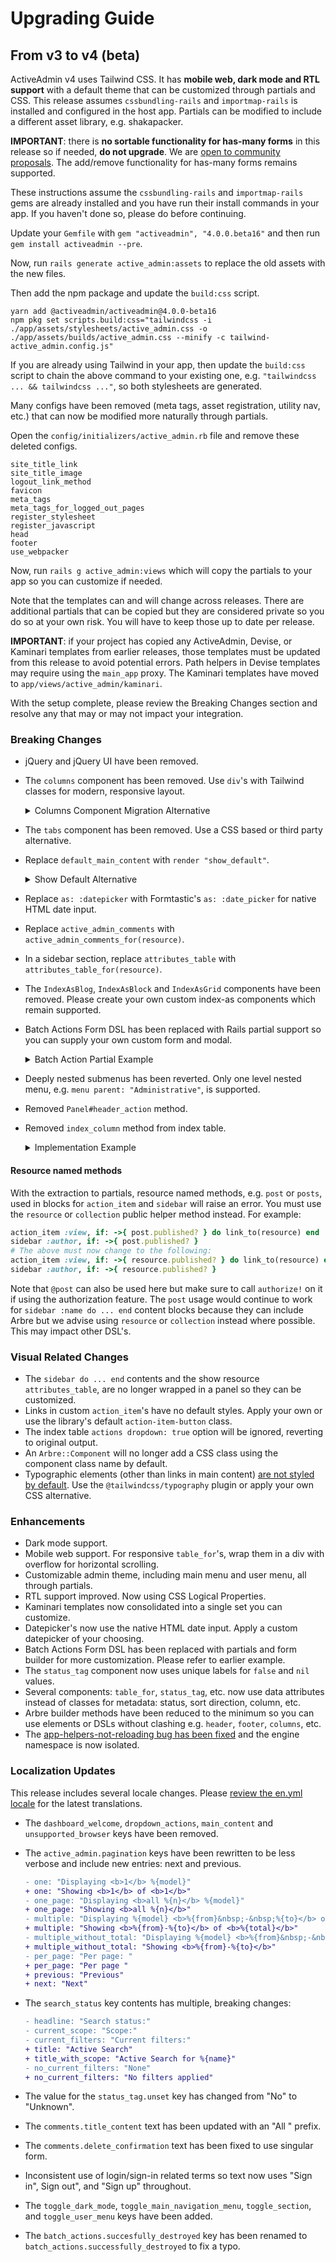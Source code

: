 # Upgrading Guide

## From v3 to v4 (beta)

ActiveAdmin v4 uses Tailwind CSS. It has **mobile web, dark mode and RTL support** with a default theme that can be customized through partials and CSS. This release assumes `cssbundling-rails` and `importmap-rails` is installed and configured in the host app. Partials can be modified to include a different asset library, e.g. shakapacker.

**IMPORTANT**: there is **no sortable functionality for has-many forms** in this release so if needed, **do not upgrade**. We are [open to community proposals](https://github.com/activeadmin/activeadmin/discussions/new?category=ideas). The add/remove functionality for has-many forms remains supported.

These instructions assume the `cssbundling-rails` and `importmap-rails` gems are already installed and you have run their install commands in your app. If you haven't done so, please do before continuing.

Update your `Gemfile` with `gem "activeadmin", "4.0.0.beta16"` and then run `gem install activeadmin --pre`.

Now, run `rails generate active_admin:assets` to replace the old assets with the new files.

Then add the npm package and update the `build:css` script.

```
yarn add @activeadmin/activeadmin@4.0.0-beta16
npm pkg set scripts.build:css="tailwindcss -i ./app/assets/stylesheets/active_admin.css -o ./app/assets/builds/active_admin.css --minify -c tailwind-active_admin.config.js"
```

If you are already using Tailwind in your app, then update the `build:css` script to chain the above command to your existing one, e.g. `"tailwindcss ... && tailwindcss ..."`, so both stylesheets are generated.

Many configs have been removed (meta tags, asset registration, utility nav, etc.) that can now be modified more naturally through partials.

Open the `config/initializers/active_admin.rb` file and remove these deleted configs.

```
site_title_link
site_title_image
logout_link_method
favicon
meta_tags
meta_tags_for_logged_out_pages
register_stylesheet
register_javascript
head
footer
use_webpacker
```

Now, run `rails g active_admin:views` which will copy the partials to your app so you can customize if needed.

Note that the templates can and will change across releases. There are additional partials that can be copied but they are considered private so you do so at your own risk. You will have to keep those up to date per release.

**IMPORTANT**: if your project has copied any ActiveAdmin, Devise, or Kaminari templates from earlier releases, those templates must be updated from this release to avoid potential errors. Path helpers in Devise templates may require using the `main_app` proxy. The Kaminari templates have moved to `app/views/active_admin/kaminari`.

With the setup complete, please review the Breaking Changes section and resolve any that may or may not impact your integration.

### Breaking Changes
- jQuery and jQuery UI have been removed.
- The `columns` component has been removed. Use `div`'s with Tailwind classes for modern, responsive layout.

  <details>
  <summary>Columns Component Migration Alternative</summary>

  If you did not specify any parameters for `column` and if all you need is equal width columns, then this single component will restore that functionality for any number of columns.

  ```ruby
  # app/admin/components/columns.rb
  class Columns < ActiveAdmin::Component
    builder_method :columns

    def build(*args)
      super
      add_class "grid auto-cols-fr grid-flow-col gap-4 mb-4"
    end

    def column(*args, &block)
      insert_tag Arbre::HTML::Div, *args, &block
    end
  end
  ```

  Using Tailwind modifiers you can further customize the number of columns for responsive/mobile support.
  </details>

- The `tabs` component has been removed. Use a CSS based or third party alternative.
- Replace `default_main_content` with `render "show_default"`.

  <details>
  <summary>Show Default Alternative</summary>

  If block form `default_main_content do ... end` was used or looking for a partial file
  alternative, then replace with existing, public methods.

  ```ruby
  attributes_table_for(resource) do
    rows *active_admin_config.resource_columns
    row :a
    row :b
    # ...
  end
  active_admin_comments_for(resource) if active_admin_config.comments?
  ```
  </details>

- Replace `as: :datepicker` with Formtastic's `as: :date_picker` for native HTML date input.
- Replace `active_admin_comments` with `active_admin_comments_for(resource)`.
- In a sidebar section, replace `attributes_table` with `attributes_table_for(resource)`.
- The `IndexAsBlog`, `IndexAsBlock` and `IndexAsGrid` components have been removed. Please create your own custom index-as components which remain supported.
- Batch Actions Form DSL has been replaced with Rails partial support so you can supply your own custom form and modal.

  <details>
  <summary>Batch Action Partial Example</summary>

  Assuming a Post resource (in the default namespace) with a `mark_published` batch action, we set the partial name and a set of HTML data attributes to trigger a modal using Flowbite which is included by default.

  Note that you can use any modal JS library you want as long as it can be triggered to open using data attributes. Flowbite usage is not a requirement.

  ```ruby
  batch_action(
    :mark_published,
    partial: "mark_published_batch_action",
    link_html_options: {
      "data-modal-target": "mark-published-modal",
      "data-modal-show": "mark-published-modal"
    }
  ) do |ids, inputs|
    # ...
  end
  ```

  In the `app/views/admin/posts` directory, create a `_mark_published_batch_action.html.erb` partial file which will be rendered and included automatically in the posts index admin page.

  Now add the modal HTML where the `id` attribute must match the data attributes supplied in the `batch_action` example. The form must have an empty `data-batch-action-form` attribute.

  ```
  <div id="mark-published-modal" class="hidden fixed top-0 ..." aria-hidden="true" ...>
    <!-- ... other modal content --->
    <%= form_tag false, "data-batch-action-form": "" do %>
      <!-- Declare your form inputs. You can use a different form builder too. -->
    <% end %>
  </div>
  ```

  The `data-batch-action-form` attribute is a hook for a delegated JS event so when you submit the form, it will post and run your batch action block with the supplied form data, functioning as it did before.
  </details>

- Deeply nested submenus has been reverted. Only one level nested menu, e.g. `menu parent: "Administrative"`, is supported.
- Removed `Panel#header_action` method.
- Removed `index_column` method from index table.

  <details>
  <summary>Implementation Example</summary>

  You can re-implement this column with the following:

  ```ruby
  column "Number", sortable: false do |item|
    @collection.offset_value + @collection.index(item) + 1
  end
  ```
  </details>

#### Resource named methods

With the extraction to partials, resource named methods, e.g. `post` or `posts`, used in blocks for `action_item` and `sidebar` will raise an error. You must use the `resource` or `collection` public helper method instead. For example:

```ruby
action_item :view, if: ->{ post.published? } do link_to(resource) end
sidebar :author, if: ->{ post.published? }
# The above must now change to the following:
action_item :view, if: ->{ resource.published? } do link_to(resource) end
sidebar :author, if: ->{ resource.published? }
```

Note that `@post` can also be used here but make sure to call `authorize!` on it if using the authorization feature. The `post` usage would continue to work for `sidebar :name do ... end` content blocks because they can include Arbre but we advise using `resource` or `collection` instead where possible. This may impact other DSL's.

### Visual Related Changes
- The `sidebar do ... end` contents and the show resource `attributes_table`, are no longer wrapped in a panel so they can be customized.
- Links in custom `action_item`'s have no default styles. Apply your own or use the library's default `action-item-button` class.
- The index table `actions dropdown: true` option will be ignored, reverting to original output.
- An `Arbre::Component` will no longer add a CSS class using the component class name by default.
- Typographic elements (other than links in main content) [are not styled by default](https://tailwindcss.com/docs/preflight). Use the `@tailwindcss/typography` plugin or apply your own CSS alternative.

### Enhancements
- Dark mode support.
- Mobile web support. For responsive `table_for`'s, wrap them in a div with overflow for horizontal scrolling.
- Customizable admin theme, including main menu and user menu, all through partials.
- RTL support improved. Now using CSS Logical Properties.
- Kaminari templates now consolidated into a single set you can customize.
- Datepicker's now use the native HTML date input. Apply a custom datepicker of your choosing.
- Batch Actions Form DSL has been replaced with partials and form builder for more customization. Please refer to earlier example.
- The `status_tag` component now uses unique labels for `false` and `nil` values.
- Several components: `table_for`, `status_tag`, etc. now use data attributes instead of classes for metadata: status, sort direction, column, etc.
- Arbre builder methods have been reduced to the minimum so you can use elements or DSLs without clashing e.g. `header`, `footer`, `columns`, etc.
- The [app-helpers-not-reloading bug has been fixed](https://github.com/activeadmin/activeadmin/pull/8180) and the engine namespace is now isolated.

### Localization Updates

This release includes several locale changes. Please [review the en.yml locale](https://github.com/activeadmin/activeadmin/blob/master/config/locales/en.yml) for the latest translations.

- The `dashboard_welcome`, `dropdown_actions`, `main_content` and `unsupported_browser` keys have been removed.
- The `active_admin.pagination` keys have been rewritten to be less verbose and include new entries: next and previous.

  ```diff
  - one: "Displaying <b>1</b> %{model}"
  + one: "Showing <b>1</b> of <b>1</b>"
  - one_page: "Displaying <b>all %{n}</b> %{model}"
  + one_page: "Showing <b>all %{n}</b>"
  - multiple: "Displaying %{model} <b>%{from}&nbsp;-&nbsp;%{to}</b> of <b>%{total}</b> in total"
  + multiple: "Showing <b>%{from}-%{to}</b> of <b>%{total}</b>"
  - multiple_without_total: "Displaying %{model} <b>%{from}&nbsp;-&nbsp;%{to}</b>"
  + multiple_without_total: "Showing <b>%{from}-%{to}</b>"
  - per_page: "Per page: "
  + per_page: "Per page "
  + previous: "Previous"
  + next: "Next"
  ```

- The `search_status` key contents has multiple, breaking changes:

  ```diff
  - headline: "Search status:"
  - current_scope: "Scope:"
  - current_filters: "Current filters:"
  + title: "Active Search"
  + title_with_scope: "Active Search for %{name}"
  - no_current_filters: "None"
  + no_current_filters: "No filters applied"
  ```

- The value for the `status_tag.unset` key has changed from "No" to "Unknown".
- The `comments.title_content` text has been updated with an "All " prefix.
- The `comments.delete_confirmation` text has been fixed to use singular form.
- Inconsistent use of login/sign-in related terms so text now uses "Sign in", Sign out", and "Sign up" throughout.
- The `toggle_dark_mode`, `toggle_main_navigation_menu`, `toggle_section`, and `toggle_user_menu` keys have been added.
- The `batch_actions.succesfully_destroyed` key has been renamed to `batch_actions.successfully_destroyed` to fix a typo.
